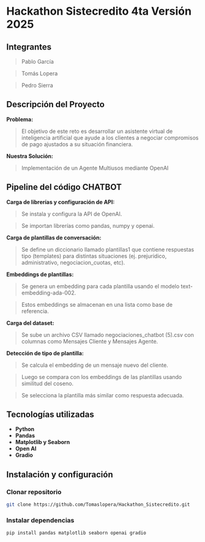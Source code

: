 # Hackathon Sistecredito 4ta Versión 2025

## Integrantes
> Pablo García

> Tomás Lopera

> Pedro Sierra

## Descripción del Proyecto

**Problema:**  
> El objetivo de este reto es desarrollar un asistente virtual de inteligencia artificial que ayude a los clientes a negociar compromisos de pago ajustados a su situación financiera.

**Nuestra Solución:**  
> Implementación de un Agente Multiusos mediante OpenAI

## Pipeline del código CHATBOT

**Carga de librerías y configuración de API:**

> Se instala y configura la API de OpenAI.

> Se importan librerías como pandas, numpy y openai.

**Carga de plantillas de conversación:**

> Se define un diccionario llamado plantillas1 que contiene respuestas tipo (templates) para distintas situaciones (ej. prejuridico, administrativo, negociacion_cuotas, etc).

**Embeddings de plantillas:**

> Se genera un embedding para cada plantilla usando el modelo text-embedding-ada-002.

> Estos embeddings se almacenan en una lista como base de referencia.

**Carga del dataset:**

> Se sube un archivo CSV llamado negociaciones_chatbot (5).csv con columnas como Mensajes Cliente y Mensajes Agente.

**Detección de tipo de plantilla:**

> Se calcula el embedding de un mensaje nuevo del cliente.

> Luego se compara con los embeddings de las plantillas usando similitud del coseno.

> Se selecciona la plantilla más similar como respuesta adecuada.

## Tecnologías utilizadas

- **Python**
- **Pandas**
- **Matplotlib y Seaborn**
- **Open AI**
- **Gradio**

## Instalación y configuración

### Clonar repositorio
```bash
git clone https://github.com/Tomaslopera/Hackathon_Sistecredito.git
```

### Instalar dependencias
```bash
pip install pandas matplotlib seaborn openai gradio
```
